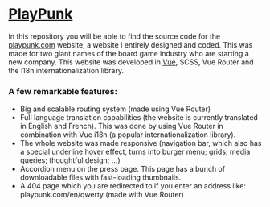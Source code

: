 # [PlayPunk](http://playpunk.com)
In this repository you will be able to find the source code for the [playpunk.com](http://playpunk.com) website, a website I entirely designed and coded. This was made for two giant names of the board game industry who are starting a new company. This website was developed in [Vue](https://vuejs.org/), SCSS, Vue Router and the i18n internationalization library.

### A few remarkable features:
- Big and scalable routing system (made using Vue Router)
- Full language translation capabilities (the website is currently translated in English and French). This was done by using Vue Router in combination with Vue i18n (a popular internationalization library).
- The whole website was made responsive (navigation bar, which also has a special underline hover effect, turns into burger menu; grids; media queries; thoughtful design; ...)
- Accordion menu on the press page. This page has a bunch of downloadable files with fast-loading thumbnails.
- A 404 page which you are redirected to if you enter an address like: playpunk.com/en/qwerty (made with Vue Router)